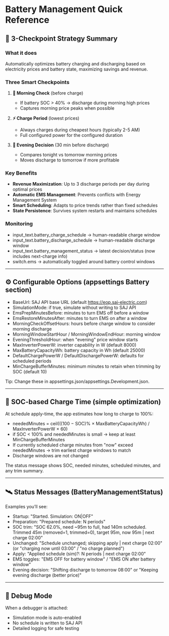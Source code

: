 # Battery Management Quick Reference

## 🔋 3-Checkpoint Strategy Summary

### What it does
Automatically optimizes battery charging and discharging based on electricity prices and battery state, maximizing savings and revenue.

### Three Smart Checkpoints

1. **🌅 Morning Check** (before charge)
   - If battery SOC > 40% → discharge during morning high prices
   - Captures morning price peaks when possible

2. **⚡ Charge Period** (lowest prices)
   - Always charges during cheapest hours (typically 2-5 AM)
   - Full configured power for the configured duration

3. **🌆 Evening Decision** (30 min before discharge)
   - Compares tonight vs tomorrow morning prices
   - Moves discharge to tomorrow if more profitable

### Key Benefits
- **Revenue Maximization**: Up to 3 discharge periods per day during optimal prices
- **Automatic EMS Management**: Prevents conflicts with Energy Management System
- **Smart Scheduling**: Adapts to price trends rather than fixed schedules
- **State Persistence**: Survives system restarts and maintains schedules

### Monitoring
- input_text.battery_charge_schedule → human-readable charge window
- input_text.battery_discharge_schedule → human-readable discharge window
- input_text.battery_management_status → latest decision/status (now includes next-charge info)
- switch.ems → automatically toggled around battery control windows

---

## ⚙️ Configurable Options (appsettings Battery section)

- BaseUrl: SAJ API base URL (default https://eop.saj-electric.com)
- SimulationMode: if true, simulate without writing to SAJ API
- EmsPrepMinutesBefore: minutes to turn EMS off before a window
- EmsRestoreMinutesAfter: minutes to turn EMS on after a window
- MorningCheckOffsetHours: hours before charge window to consider morning discharge
- MorningWindowStartHour / MorningWindowEndHour: morning window
- EveningThresholdHour: when "evening" price window starts
- MaxInverterPowerW: inverter capability in W (default 8000)
- MaxBatteryCapacityWh: battery capacity in Wh (default 25000)
- DefaultChargePowerW / DefaultDischargePowerW: defaults for scheduled periods
- MinChargeBufferMinutes: minimum minutes to retain when trimming by SOC (default 10)

Tip: Change these in appsettings.json/appsettings.Development.json.

---

## 🧠 SOC-based Charge Time (simple optimization)

At schedule apply-time, the app estimates how long to charge to 100%:

- neededMinutes = ceil(((100 − SOC)% × MaxBatteryCapacityWh) / MaxInverterPowerW × 60)
- if SOC < 100% and neededMinutes is small → keep at least MinChargeBufferMinutes
- If currently scheduled charge minutes from "now" exceed neededMinutes → trim earliest charge windows to match
- Discharge windows are not changed

The status message shows SOC, needed minutes, scheduled minutes, and any trim summary.

---

## 🛰️ Status Messages (BatteryManagementStatus)

Examples you’ll see:
- Startup: "Started. Simulation: ON|OFF"
- Preparation: "Prepared schedule: N periods"
- SOC trim: "SOC 62.0%, need ~95m to full, had 140m scheduled. Trimmed 45m (removed=1, trimmed=0), target 95m, now 95m | next charge 02:00"
- Unchanged: "Schedule unchanged; skipping apply | next charge 02:00" (or "charging now until 03:00" / "no charge planned")
- Apply: "Applied schedule (sim)?: N periods | next charge 02:00"
- EMS toggles: "EMS OFF for battery window" / "EMS ON after battery window"
- Evening decision: "Shifting discharge to tomorrow 08:00" or "Keeping evening discharge (better price)"

---

## 🧪 Debug Mode
When a debugger is attached:
- Simulation mode is auto-enabled
- No schedule is written to SAJ API
- Detailed logging for safe testing
